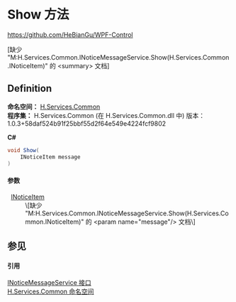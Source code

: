 # Show 方法
https://github.com/HeBianGu/WPF-Control

\[缺少 "M:H.Services.Common.INoticeMessageService.Show(H.Services.Common.INoticeItem)" 的 &lt;summary&gt; 文档\]



## Definition
**命名空间：** <a href="b9cdd84f-6623-a51a-f53b-465103ced202">H.Services.Common</a>  
**程序集：** H.Services.Common (在 H.Services.Common.dll 中) 版本：1.0.3+58daf524b91f25bbf55d2f64e549e4224fcf9802

**C#**
``` C#
void Show(
	INoticeItem message
)
```



#### 参数
<dl><dt>  <a href="8ea49271-30cb-286d-b418-6c53fda1afe7">INoticeItem</a></dt><dd>\[缺少 "M:H.Services.Common.INoticeMessageService.Show(H.Services.Common.INoticeItem)" 的 &lt;param name="message"/&gt; 文档\]</dd></dl>

## 参见


#### 引用
<a href="b287a3dc-f538-e25b-8b74-1edb6760f4db">INoticeMessageService 接口</a>  
<a href="b9cdd84f-6623-a51a-f53b-465103ced202">H.Services.Common 命名空间</a>  
